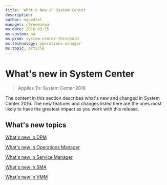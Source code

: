 ```yaml
---
title:  What's New in System Center
description:  
author: mgoedtel
manager: cfreemanwa
ms.date: 2016-09-15
ms.custom: na
ms.prod: system-center-threshold
ms.technology: operations-manager
ms.topic: article
---
```


# What's new in System Center

>Applies To: System Center 2016


The content in this section describes what's new and changed in System Center 2016. The new features and changes listed here are the ones most likely to have the greatest impact as you work with this release.


## What's new topics
[What's new in DPM](../dpm/get-started/what-s-new-in-dpm-in-system-center-2016.md)

[What's new in Operations Manager](../om/get-started/whats-new-in-operations-manager.md)

[What's new in Service Manager](../sm/get-started/what-s-new-in-service-manager.md)

[What's new in SMA](../sma/get-started/what-s-new-in-service-management-automation-2016.md)

[What's new in VMM](../vmm/get-started/what-s-new-in-vmm.md)
